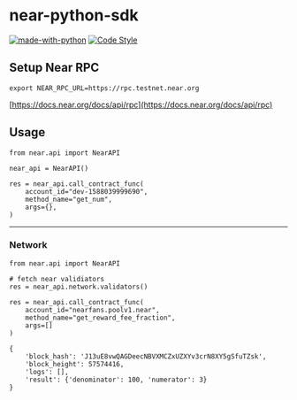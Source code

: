 # near-python-sdk

[![made-with-python](https://img.shields.io/badge/Made%20with-Python-1f425f.svg)](https://www.python.org/)
[![Code Style](https://img.shields.io/badge/code%20style-black-000000.svg)](https://github.com/psf/black)


## Setup Near RPC

```.shell
export NEAR_RPC_URL=https://rpc.testnet.near.org
```
[https://docs.near.org/docs/api/rpc](https://docs.near.org/docs/api/rpc)


## Usage
```.python
from near.api import NearAPI

near_api = NearAPI()

res = near_api.call_contract_func(
	account_id="dev-1588039999690",
    method_name="get_num",
    args={},
)
```

---

### Network

```.python
from near.api import NearAPI

# fetch near validiators
res = near_api.network.validators()

res = near_api.call_contract_func(
	account_id="nearfans.poolv1.near",
    method_name="get_reward_fee_fraction",
    args=[]
)

{
	'block_hash': 'J13uE8vwQAGDeecNBVXMCZxUZXYv3crN8XY5gSfuTZsk',
 	'block_height': 57574416,
  	'logs': [],
  	'result': {'denominator': 100, 'numerator': 3}
}

```

